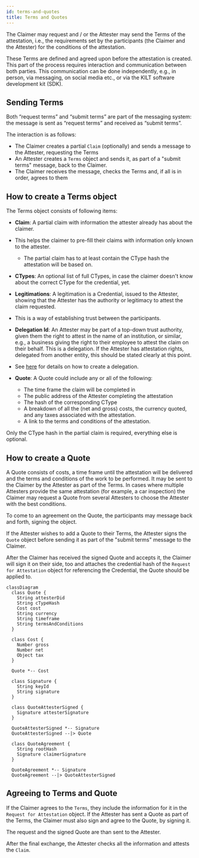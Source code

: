 ```yaml
---
id: terms-and-quotes
title: Terms and Quotes
---
```


The Claimer may request and / or the Attester may send the Terms of the attestation, i.e., the requirements set by the participants (the Claimer and the Attester) for the conditions of the attestation.

These Terms are defined and agreed upon before the attestation is created.
This part of the process requires interaction and communication between both parties.
This communication can be done independently, e.g., in person, via messaging, on social media etc., or via the KILT software development kit (SDK).

## Sending Terms

Both “request terms” and “submit terms” are part of the messaging system: the message is sent as “request terms” and received as “submit terms”.

The interaction is as follows:

- The Claimer creates a partial `Claim` (optionally) and sends a message to the Attester, requesting the Terms
- An Attester creates a `Terms` object and sends it, as part of a "submit terms" message, back to the Claimer.
- The Claimer receives the message, checks the Terms and, if all is in order, agrees to them

## How to create a Terms object

The Terms object consists of following items:

- **Claim**: A partial claim with information the attester already has about the claimer.
- This helps the claimer to pre-fill their claims with information only known to the attester.
  - The partial claim has to at least contain the CType hash the attestation will be based on.

- **CTypes**: An optional list of full CTypes, in case the claimer doesn't know about the correct CType for the credential, yet.

- **Legitimations**: A legitimation is a Credential, issued to the Attester, showing that the Attester has the authority or legitimacy to attest the claim requested.
- This is a way of establishing trust between the participants.

- **Delegation Id**: An Attester may be part of a top-down trust authority, given them the right to attest in the name of an institution, or similar, e.g., a business giving the right to their employee to attest the claim on their behalf. This is a delegation. If the Attester has attestation rights, delegated from another entity, this should be stated clearly at this point.
- See [here](/docs/concepts/distributed_trust) for details on how to create a delegation.

- **Quote**: A Quote could include any or all of the following:

  - The time frame the claim will be completed in
  - The public address of the Attester completing the attestation
  - The hash of the corresponding CType
  - A breakdown of all the (net and gross) costs, the currency quoted, and any taxes associated with the attestation.
  - A link to the terms and conditions of the attestation.

Only the CType hash in the partial claim is required, everything else is optional.

## How to create a Quote

A Quote consists of costs, a time frame until the attestation will be delivered and the terms and conditions of the work to be performed.
It may be sent to the Claimer by the Attester as part of the Terms.
In cases where multiple Attesters provide the same attestation (for example, a car inspection) the Claimer may request a Quote from several Attesters to choose the Attester with the best conditions.

To come to an agreement on the Quote, the participants may message back and forth, signing the object.

If the Attester wishes to add a Quote to their Terms, the Attester signs the `Quote` object before sending it as part of the "submit terms" message to the Claimer.

After the Claimer has received the signed Quote and accepts it, the Claimer will sign it on their side, too and attaches the credential hash of the `Request for Attestation` object for referencing the Credential, the Quote should be applied to.

```mermaid
classDiagram
  class Quote {
    String attesterDid
    String cTypeHash
    Cost cost
    String currency
    String timeframe
    String termsAndConditions
  }

  class Cost {
    Number gross
    Number net
    Object tax
  }

  Quote *-- Cost

  class Signature {
    String keyId
    String signature
  }

  class QuoteAttesterSigned {
    Signature attesterSignature
  }

  QuoteAttesterSigned *-- Signature
  QuoteAttesterSigned --|> Quote

  class QuoteAgreement {
    String rootHash
    Signature claimerSignature
  }

  QuoteAgreement *-- Signature
  QuoteAgreement --|> QuoteAttesterSigned
```

## Agreeing to Terms and Quote

If the Claimer agrees to the `Terms`, they include the information for it in the `Request for Attestation` object.
If the Attester has sent a Quote as part of the Terms, the Claimer must also sign and agree to the Quote, by signing it.

The request and the signed Quote are than sent to the Attester.

After the final exchange, the Attester checks all the information and attests the `Claim`.
